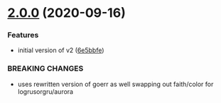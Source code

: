 # [2.0.0](https://github.com/brad-jones/goprefix/compare/v1.0.0...v2.0.0) (2020-09-16)


### Features

* initial version of v2 ([6e5bbfe](https://github.com/brad-jones/goprefix/commit/6e5bbfe7be601849dd3c5081cd40e3b4db747d57))


### BREAKING CHANGES

* uses rewritten version of goerr as well swapping out faith/color for logrusorgru/aurora
